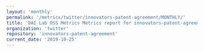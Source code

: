 ```yaml
---
layout: 'monthly'
permalink: '/metrics/twitter/innovators-patent-agreement/MONTHLY/'
title: 'DAI Lab OSS Metrics Metrics report for innovators-patent-agreement | MONTHLY-REPORT-2019-10-25'
organization: 'twitter'
repository: 'innovators-patent-agreement'
current_date: '2019-10-25'
---
```

